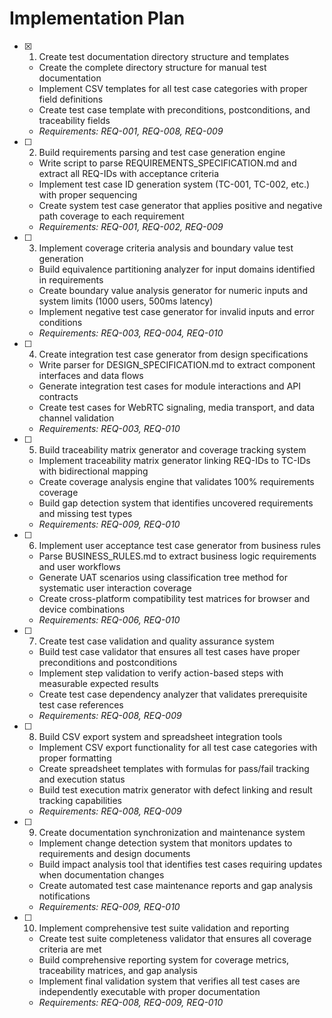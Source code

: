# Implementation Plan

- [x] 1. Create test documentation directory structure and templates
  - Create the complete directory structure for manual test documentation
  - Implement CSV templates for all test case categories with proper field definitions
  - Create test case template with preconditions, postconditions, and traceability fields
  - _Requirements: REQ-001, REQ-008, REQ-009_

- [ ] 2. Build requirements parsing and test case generation engine
  - Write script to parse REQUIREMENTS_SPECIFICATION.md and extract all REQ-IDs with acceptance criteria
  - Implement test case ID generation system (TC-001, TC-002, etc.) with proper sequencing
  - Create system test case generator that applies positive and negative path coverage to each requirement
  - _Requirements: REQ-001, REQ-002, REQ-009_

- [ ] 3. Implement coverage criteria analysis and boundary value test generation
  - Build equivalence partitioning analyzer for input domains identified in requirements
  - Create boundary value analysis generator for numeric inputs and system limits (1000 users, 500ms latency)
  - Implement negative test case generator for invalid inputs and error conditions
  - _Requirements: REQ-003, REQ-004, REQ-010_

- [ ] 4. Create integration test case generator from design specifications
  - Write parser for DESIGN_SPECIFICATION.md to extract component interfaces and data flows
  - Generate integration test cases for module interactions and API contracts
  - Create test cases for WebRTC signaling, media transport, and data channel validation
  - _Requirements: REQ-003, REQ-010_

- [ ] 5. Build traceability matrix generator and coverage tracking system
  - Implement traceability matrix generator linking REQ-IDs to TC-IDs with bidirectional mapping
  - Create coverage analysis engine that validates 100% requirements coverage
  - Build gap detection system that identifies uncovered requirements and missing test types
  - _Requirements: REQ-009, REQ-010_

- [ ] 6. Implement user acceptance test case generator from business rules
  - Parse BUSINESS_RULES.md to extract business logic requirements and user workflows
  - Generate UAT scenarios using classification tree method for systematic user interaction coverage
  - Create cross-platform compatibility test matrices for browser and device combinations
  - _Requirements: REQ-006, REQ-010_

- [ ] 7. Create test case validation and quality assurance system
  - Build test case validator that ensures all test cases have proper preconditions and postconditions
  - Implement step validation to verify action-based steps with measurable expected results
  - Create test case dependency analyzer that validates prerequisite test case references
  - _Requirements: REQ-008, REQ-009_

- [ ] 8. Build CSV export system and spreadsheet integration tools
  - Implement CSV export functionality for all test case categories with proper formatting
  - Create spreadsheet templates with formulas for pass/fail tracking and execution status
  - Build test execution matrix generator with defect linking and result tracking capabilities
  - _Requirements: REQ-008, REQ-009_

- [ ] 9. Create documentation synchronization and maintenance system
  - Implement change detection system that monitors updates to requirements and design documents
  - Build impact analysis tool that identifies test cases requiring updates when documentation changes
  - Create automated test case maintenance reports and gap analysis notifications
  - _Requirements: REQ-009, REQ-010_

- [ ] 10. Implement comprehensive test suite validation and reporting
  - Create test suite completeness validator that ensures all coverage criteria are met
  - Build comprehensive reporting system for coverage metrics, traceability matrices, and gap analysis
  - Implement final validation system that verifies all test cases are independently executable with proper documentation
  - _Requirements: REQ-008, REQ-009, REQ-010_
